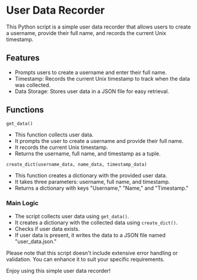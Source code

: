 # User Data Recorder

This Python script is a simple user data recorder that allows users to create a username, provide their full name, and records the current Unix timestamp.

## Features

- Prompts users to create a username and enter their full name.
- Timestamp: Records the current Unix timestamp to track when the data was collected.
- Data Storage: Stores user data in a JSON file for easy retrieval.

## Functions

`get_data()`

- This function collects user data.
- It prompts the user to create a username and provide their full name.
- It records the current Unix timestamp.
- Returns the username, full name, and timestamp as a tuple.

`create_dict(username_data, name_data, timestamp_data)`

- This function creates a dictionary with the provided user data.
- It takes three parameters: username, full name, and timestamp.
- Returns a dictionary with keys "Username," "Name," and "Timestamp."

### Main Logic

- The script collects user data using `get_data()`.
- It creates a dictionary with the collected data using `create_dict()`.
- Checks if user data exists.
- If user data is present, it writes the data to a JSON file named "user_data.json."

Please note that this script doesn't include extensive error handling or validation. You can enhance it to suit your specific requirements.

Enjoy using this simple user data recorder!
